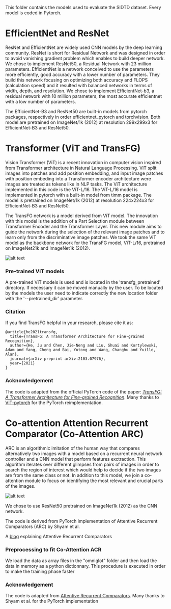 This folder contains the models used to evaluate the SIDTD dataset. Every model is coded in Pytorch. 

# EfficientNet and ResNet

ResNet and EfficientNet are widely used CNN models by the deep learning community. ResNet is short for Residual Network and was designed in order to avoid vanishing gradient problem which enables to build deeper network. We chose to implement ResNet50, a Residual Network with 23 million parameters. EfficientNet is a network conceived to use the parameters more efficiently, good accuracy with a lower number of parameters. They build this network focusing on optimizing both accuracy and FLOPS (calculation speed) and it resulted with balanced networks in terms of width, depth, and resolution. We chose to implement EfficientNet-b3, a residual network with 10 million parameters, the most accurate efficientnet with a low number of parameters. 

The EfficientNet-B3 and ResNet50 are built-in models from pytorch packages, respectively in order efficientnet_pytorch and torchvision. Both model are pretrained on ImageNet/1k (2012) at resolution 299x299x3 for EfficientNet-B3 and ResNet50.  

# Transformer (ViT and TransFG)

Vision Transformer (ViT) is a recent innovation in computer vision inspired from Transformer architecture in Natural Language Processing. ViT split images into patches and add position embedding, and input image patches with position embeding into a Transformer encoder architecture were images are treated as tokens like in NLP tasks. The ViT architecture implemented in this code is the ViT-L/16. The ViT-L/16 model is implemented in pytorch with a built-in model from timm package. The model is pretrained on ImageNet/1k (2012) at resolution 224x224x3 for EfficientNet-B3 and ResNet50.  

The TransFG network is a model derived from ViT model. The innovation with this model is the addition of a Part Selection module between Transformer Encoder and the Transformer Layer. This new module aims to guide the network during the selection of the relevant image patches and to learn only from the discriminative image patches. We took the same ViT model as the backbone network for the TransFG model, ViT-L/16, pretrained on ImageNet21k and ImageNet1k (2012).

![alt text](https://github.com/Oriolrt/SIDTD_Dataset/blob/main/models/trans_fg_architecture.png?raw=true "TransFG's architecture taken from TransFG's article (https://arxiv.org/abs/2103.07976). We inform that ViT's architecture is similar to Trans FG except for Part Selection module that has been added.")



### Pre-trained ViT models

A pre-trained ViT models is used and is located in the 'transfg\_pretrained' directory. If necessary it can be moved manually by the user. To be located by the models the user need to indicate correctly the new location folder with the '--pretrained_dir' parameter. 

### Citation

If you find TransFG helpful in your research, please cite it as:

```
@article{he2021transfg,
  title={TransFG: A Transformer Architecture for Fine-grained Recognition},
  author={He, Ju and Chen, Jie-Neng and Liu, Shuai and Kortylewski, Adam and Yang, Cheng and Bai, Yutong and Wang, Changhu and Yuille, Alan},
  journal={arXiv preprint arXiv:2103.07976},
  year={2021}
}
```

### Acknowledgement

The code is adapted from the official PyTorch code of the paper:  [*TransFG: A Transformer Architecture for Fine-grained Recognition*](https://arxiv.org/abs/2103.07976). Many thanks to [ViT-pytorch](https://github.com/jeonsworld/ViT-pytorch) for the PyTorch reimplementation. 

# Co-attention Attention Recurrent Comparator (Co-Attention ARC)

ARC is an algorithmic imitation of the human way that compares alternatively two images with a model based on a recurrent neural network controller and a CNN model that perform features exctraction. This algorithm iterates over different glimpses from pairs of images in order to search the region of interest which would help to decide if the two images are from the same class or not. In addition to this model, we join a co-attention module to focus on identifying the most relevant and crucial parts of the images.

![alt text](https://github.com/Oriolrt/SIDTD_Dataset/blob/main/models/trans_fg_architecture.png?raw=true "Co Attention ARC's architecture taken from the article Recurrent Comparator with attention models to detect counterfeit documents.")

We chose to use ResNet50 pretrained on ImageNet1k (2012) as the CNN network. 

The code is derived from PyTorch implementation of Attentive Recurrent Comparators (ARC) by Shyam et al.

A [blog](https://medium.com/@sanyamagarwal/understanding-attentive-recurrent-comparators-ea1b741da5c3) explaining Attentive Recurrent Comparators

### Preprocessing to fit Co-Attention ACR

We load the data as array files in the "omniglot" folder and then load the data in memory as a python dictionnary. This procedure is executed in order to make the training phase faster

### Acknowledgement

The code is adapted from [Attentive Recurrent Comparators](https://arxiv.org/abs/1703.00767). Many thanks to Shyam et al. for the PyTorch implementation